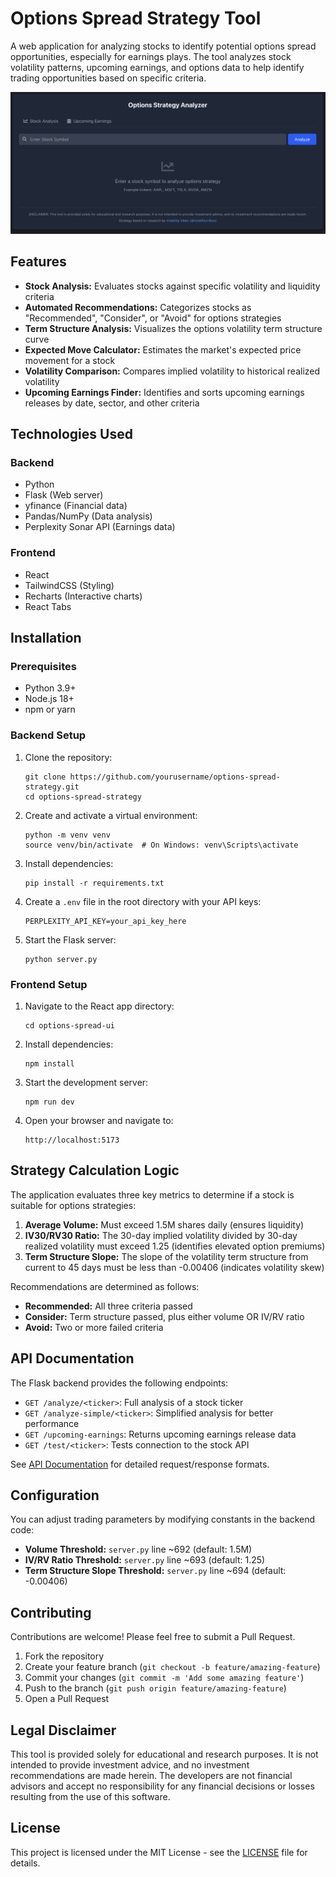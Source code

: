 # Options Spread Strategy Tool

A web application for analyzing stocks to identify potential options spread opportunities, especially for earnings plays. The tool analyzes stock volatility patterns, upcoming earnings, and options data to help identify trading opportunities based on specific criteria.

![App Screenshot](docs/screenshot.png)

## Features

- **Stock Analysis:** Evaluates stocks against specific volatility and liquidity criteria
- **Automated Recommendations:** Categorizes stocks as "Recommended", "Consider", or "Avoid" for options strategies
- **Term Structure Analysis:** Visualizes the options volatility term structure curve
- **Expected Move Calculator:** Estimates the market's expected price movement for a stock
- **Volatility Comparison:** Compares implied volatility to historical realized volatility
- **Upcoming Earnings Finder:** Identifies and sorts upcoming earnings releases by date, sector, and other criteria

## Technologies Used

### Backend
- Python
- Flask (Web server)
- yfinance (Financial data)
- Pandas/NumPy (Data analysis)
- Perplexity Sonar API (Earnings data)

### Frontend
- React
- TailwindCSS (Styling)
- Recharts (Interactive charts)
- React Tabs

## Installation

### Prerequisites

- Python 3.9+
- Node.js 18+
- npm or yarn

### Backend Setup

1. Clone the repository:
   ```
   git clone https://github.com/yourusername/options-spread-strategy.git
   cd options-spread-strategy
   ```

2. Create and activate a virtual environment:
   ```
   python -m venv venv
   source venv/bin/activate  # On Windows: venv\Scripts\activate
   ```

3. Install dependencies:
   ```
   pip install -r requirements.txt
   ```

4. Create a `.env` file in the root directory with your API keys:
   ```
   PERPLEXITY_API_KEY=your_api_key_here
   ```

5. Start the Flask server:
   ```
   python server.py
   ```

### Frontend Setup

1. Navigate to the React app directory:
   ```
   cd options-spread-ui
   ```

2. Install dependencies:
   ```
   npm install
   ```

3. Start the development server:
   ```
   npm run dev
   ```

4. Open your browser and navigate to:
   ```
   http://localhost:5173
   ```

## Strategy Calculation Logic

The application evaluates three key metrics to determine if a stock is suitable for options strategies:

1. **Average Volume:** Must exceed 1.5M shares daily (ensures liquidity)
2. **IV30/RV30 Ratio:** The 30-day implied volatility divided by 30-day realized volatility must exceed 1.25 (identifies elevated option premiums)
3. **Term Structure Slope:** The slope of the volatility term structure from current to 45 days must be less than -0.00406 (indicates volatility skew)

Recommendations are determined as follows:
- **Recommended:** All three criteria passed
- **Consider:** Term structure passed, plus either volume OR IV/RV ratio
- **Avoid:** Two or more failed criteria

## API Documentation

The Flask backend provides the following endpoints:

- `GET /analyze/<ticker>`: Full analysis of a stock ticker
- `GET /analyze-simple/<ticker>`: Simplified analysis for better performance
- `GET /upcoming-earnings`: Returns upcoming earnings release data
- `GET /test/<ticker>`: Tests connection to the stock API

See [API Documentation](docs/API.md) for detailed request/response formats.

## Configuration

You can adjust trading parameters by modifying constants in the backend code:

- **Volume Threshold:** `server.py` line ~692 (default: 1.5M)
- **IV/RV Ratio Threshold:** `server.py` line ~693 (default: 1.25)
- **Term Structure Slope Threshold:** `server.py` line ~694 (default: -0.00406)

## Contributing

Contributions are welcome! Please feel free to submit a Pull Request.

1. Fork the repository
2. Create your feature branch (`git checkout -b feature/amazing-feature`)
3. Commit your changes (`git commit -m 'Add some amazing feature'`)
4. Push to the branch (`git push origin feature/amazing-feature`)
5. Open a Pull Request

## Legal Disclaimer

This tool is provided solely for educational and research purposes. It is not intended to provide investment advice, and no investment recommendations are made herein. The developers are not financial advisors and accept no responsibility for any financial decisions or losses resulting from the use of this software.

## License

This project is licensed under the MIT License - see the [LICENSE](LICENSE) file for details.